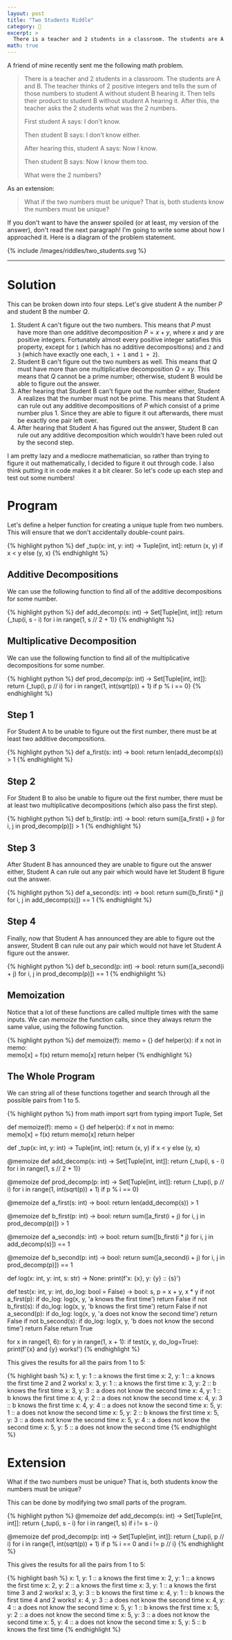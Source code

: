 ```yaml
---
layout: post
title: "Two Students Riddle"
category: 🧩
excerpt: >
  There is a teacher and 2 students in a classroom. The students are A and B. The teacher thinks of 2 positive integers and tells the sum of those numbers to student A without student B hearing it. Then tells their product to student B without student A hearing it. After this, the teacher asks the 2 students what was the 2 numbers. First student A says: I don't know. Then student B says: I don't know either. After hearing this, student A says: Now I know. Then student B says: Now I know them too. What were the 2 numbers?
math: true
---
```


A friend of mine recently sent me the following math problem.

> There is a teacher and 2 students in a classroom. The students are A and B. The teacher thinks of 2 positive integers and tells the sum of those numbers to student A without student B hearing it. Then tells their product to student B without student A hearing it. After this, the teacher asks the 2 students what was the 2 numbers.
>
> First student A says: I don't know.
>
> Then student B says: I don't know either.
>
> After hearing this, student A says: Now I know.
>
> Then student B says: Now I know them too.
>
> What were the 2 numbers?

As an extension:

> What if the two numbers must be unique? That is, both students know the numbers must be unique?

If you don't want to have the answer spoiled (or at least, my version of the answer), don't read the next paragraph! I'm going to write some about how I approached it. Here is a diagram of the problem statement.

{% include /images/riddles/two_students.svg %}

------

# Solution

This can be broken down into four steps. Let's give student A the number $P$ and student B the number $Q$.

1. Student A can't figure out the two numbers. This means that $P$ must have more than one additive decomposition $P = x + y$, where $x$ and $y$ are positive integers. Fortunately almost every positive integer satisfies this property, except for `1` (which has no additive decompositions) and `2` and `3` (which have exactly one each, `1 + 1` and `1 + 2`).
2. Student B can't figure out the two numbers as well. This means that $Q$ must have more than one multiplicative decomposition $Q = x y$. This means that $Q$ cannot be a prime number; otherwise, student B would be able to figure out the answer.
3. After hearing that Student B can't figure out the number either, Student A realizes that the number must not be prime. This means that Student A can rule out any additive decompositions of $P$ which consist of a prime number plus 1. Since they are able to figure it out afterwards, there must be exactly one pair left over.
4. After hearing that Student A has figured out the answer, Student B can rule out any additive decomposition which wouldn't have been ruled out by the second step.

I am pretty lazy and a mediocre mathematician, so rather than trying to figure it out mathematically, I decided to figure it out through code. I also think putting it in code makes it a bit clearer. So let's code up each step and test out some numbers!

# Program

Let's define a helper function for creating a unique tuple from two numbers. This will ensure that we don't accidentally double-count pairs.

{% highlight python %}
def _tup(x: int, y: int) -> Tuple[int, int]:
    return (x, y) if x < y else (y, x)
{% endhighlight %}

## Additive Decompositions

We can use the following function to find all of the additive decompositions for some number.

{% highlight python %}
def add_decomp(s: int) -> Set[Tuple[int, int]]:
    return {_tup(i, s - i) for i in range(1, s // 2 + 1)}
{% endhighlight %}

## Multiplicative Decomposition

We can use the following function to find all of the multiplicative decompositions for some number.

{% highlight python %}
def prod_decomp(p: int) -> Set[Tuple[int, int]]:
    return {_tup(i, p // i) for i in range(1, int(sqrt(p)) + 1) if p % i == 0}
{% endhighlight %}

## Step 1

For Student A to be unable to figure out the first number, there must be at least two additive decompositions.

{% highlight python %}
def a_first(s: int) -> bool:
    return len(add_decomp(s)) > 1
{% endhighlight %}

## Step 2

For Student B to also be unable to figure out the first number, there must be at least two multiplicative decompositions (which also pass the first step).

{% highlight python %}
def b_first(p: int) -> bool:
    return sum([a_first(i + j) for i, j in prod_decomp(p)]) > 1
{% endhighlight %}

## Step 3

After Student B has announced they are unable to figure out the answer either, Student A can rule out any pair which would have let Student B figure out the answer.

{% highlight python %}
def a_second(s: int) -> bool:
    return sum([b_first(i * j) for i, j in add_decomp(s)]) == 1
{% endhighlight %}

## Step 4

Finally, now that Student A has announced they are able to figure out the answer, Student B can rule out any pair which would not have let Student A figure out the answer.

{% highlight python %}
def b_second(p: int) -> bool:
    return sum([a_second(i + j) for i, j in prod_decomp(p)]) == 1
{% endhighlight %}

## Memoization

Notice that a lot of these functions are called multiple times with the same inputs. We can *memoize* the function calls, since they always return the same value, using the following function.

{% highlight python %}
def memoize(f):
    memo = {}
    def helper(x):
        if x not in memo:            
            memo[x] = f(x)
        return memo[x]
    return helper
{% endhighlight %}

## The Whole Program

We can string all of these functions together and search through all the possible pairs from 1 to 5.

{% highlight python %}
from math import sqrt
from typing import Tuple, Set

def memoize(f):
    memo = {}
    def helper(x):
        if x not in memo:            
            memo[x] = f(x)
        return memo[x]
    return helper

def _tup(x: int, y: int) -> Tuple[int, int]:
    return (x, y) if x < y else (y, x)

@memoize
def add_decomp(s: int) -> Set[Tuple[int, int]]:
    return {_tup(i, s - i) for i in range(1, s // 2 + 1)}

@memoize
def prod_decomp(p: int) -> Set[Tuple[int, int]]:
    return {_tup(i, p // i) for i in range(1, int(sqrt(p)) + 1) if p % i == 0}

@memoize
def a_first(s: int) -> bool:
    return len(add_decomp(s)) > 1

@memoize
def b_first(p: int) -> bool:
    return sum([a_first(i + j) for i, j in prod_decomp(p)]) > 1

@memoize
def a_second(s: int) -> bool:
    return sum([b_first(i * j) for i, j in add_decomp(s)]) == 1

@memoize
def b_second(p: int) -> bool:
    return sum([a_second(i + j) for i, j in prod_decomp(p)]) == 1

def log(x: int, y: int, s: str) -> None:
    print(f'x: {x}, y: {y} :: {s}')

def test(x: int, y: int, do_log: bool = False) -> bool:
    s, p = x + y, x * y
    if not a_first(p):
        if do_log:
            log(x, y, 'a knows the first time')
        return False
    if not b_first(s):
        if do_log:
            log(x, y, 'b knows the first time')
        return False
    if not a_second(p):
        if do_log:
            log(x, y, 'a does not know the second time')
        return False
    if not b_second(s):
        if do_log:
            log(x, y, 'b does not know the second time')
        return False
    return True

for x in range(1, 6):
    for y in range(1, x + 1):
        if test(x, y, do_log=True):
            print(f'{x} and {y} works!')
{% endhighlight %}

This gives the results for all the pairs from 1 to 5:

{% highlight bash %}
x: 1, y: 1 :: a knows the first time
x: 2, y: 1 :: a knows the first time
2 and 2 works!
x: 3, y: 1 :: a knows the first time
x: 3, y: 2 :: b knows the first time
x: 3, y: 3 :: a does not know the second time
x: 4, y: 1 :: b knows the first time
x: 4, y: 2 :: a does not know the second time
x: 4, y: 3 :: b knows the first time
x: 4, y: 4 :: a does not know the second time
x: 5, y: 1 :: a does not know the second time
x: 5, y: 2 :: b knows the first time
x: 5, y: 3 :: a does not know the second time
x: 5, y: 4 :: a does not know the second time
x: 5, y: 5 :: a does not know the second time
{% endhighlight %}

# Extension

What if the two numbers must be unique? That is, both students know the numbers must be unique?

This can be done by modifying two small parts of the program.

{% highlight python %}
@memoize
def add_decomp(s: int) -> Set[Tuple[int, int]]:
    return {_tup(i, s - i) for i in range(1, s) if i != s - i}

@memoize
def prod_decomp(p: int) -> Set[Tuple[int, int]]:
    return {_tup(i, p // i) for i in range(1, int(sqrt(p)) + 1) if p % i == 0 and i != p // i}
{% endhighlight %}

This gives the results for all the pairs from 1 to 5:

{% highlight bash %}
x: 1, y: 1 :: a knows the first time
x: 2, y: 1 :: a knows the first time
x: 2, y: 2 :: a knows the first time
x: 3, y: 1 :: a knows the first time
3 and 2 works!
x: 3, y: 3 :: b knows the first time
x: 4, y: 1 :: b knows the first time
4 and 2 works!
x: 4, y: 3 :: a does not know the second time
x: 4, y: 4 :: a does not know the second time
x: 5, y: 1 :: b knows the first time
x: 5, y: 2 :: a does not know the second time
x: 5, y: 3 :: a does not know the second time
x: 5, y: 4 :: a does not know the second time
x: 5, y: 5 :: b knows the first time
{% endhighlight %}
